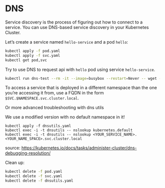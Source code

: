 # DNS

Service discovery is the process of figuring out how to connect to a service. You can use DNS-based service discovery in your Kubernetes Cluster.

Let’s create a service named `hello-service` and a pod `hello`:

```bash
kubectl apply -f pod.yaml
kubectl apply -f svc.yaml
kubectl get pod,svc
```

Try to use DNS to request api with `hello` pod using service `hello-service`.

```bash
kubectl run dns-test --rm -it --image=busybox --restart=Never -- wget --timeout=5 -O- http://hello-service:8080/api
```

To access a service that is deployed in a different namespace than the one you’re accessing it from, use a FQDN in the form `$SVC.$NAMESPACE.svc.cluster.local`.

Or more advanced troubleshooting with dns utils

We use a modified version with no default namespace in it!
```
kubectl apply -f dnsutils.yaml
kubectl exec -i -t dnsutils -- nslookup kubernetes.default
kubectl exec -i -t dnsutils -- nslookup <YOUR_SERVICE_NAME>.<YOUR_NAME_SPACE>.svc.cluster.local
```

source: https://kubernetes.io/docs/tasks/administer-cluster/dns-debugging-resolution/

Clean up:

```bash
kubectl delete -f pod.yaml
kubectl delete -f svc.yaml
kubectl delete -f dnsutils.yaml
```
